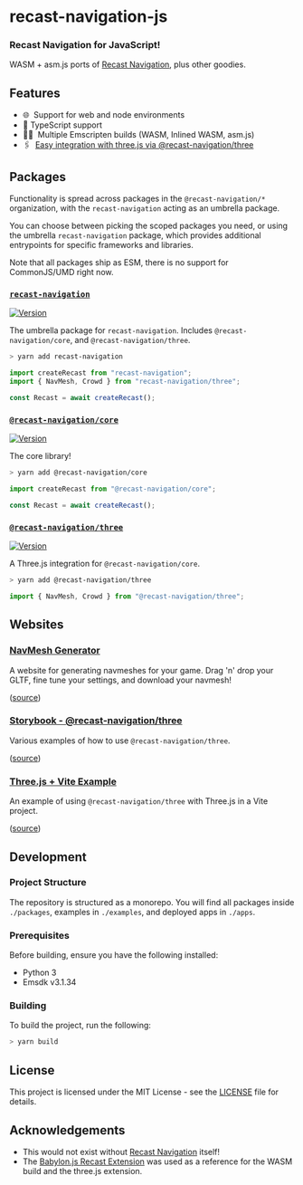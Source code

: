 # recast-navigation-js

### Recast Navigation for JavaScript!

WASM + asm.js ports of [Recast Navigation](https://github.com/recastnavigation/recastnavigation), plus other goodies.

## Features

- 🌐 ‎ Support for web and node environments
- 💙 TypeScript support
- 🙆‍♀️ ‎ Multiple Emscripten builds (WASM, Inlined WASM, asm.js)
- 🖇 ‎ [Easy integration with three.js via @recast-navigation/three](https://github.com/isaac-mason/recast-navigation-js/tree/main/packages/recast-navigation-three)

## Packages

Functionality is spread across packages in the `@recast-navigation/*` organization, with the `recast-navigation` acting as an umbrella package.

You can choose between picking the scoped packages you need, or using the umbrella `recast-navigation` package, which provides additional entrypoints for specific frameworks and libraries.

Note that all packages ship as ESM, there is no support for CommonJS/UMD right now.

### [**`recast-navigation`**](https://github.com/isaac-mason/recast-navigation-js/tree/main/packages/recast-navigation)

[![Version](https://img.shields.io/npm/v/recast-navigation)](https://www.npmjs.com/package/recast-navigation)

The umbrella package for `recast-navigation`. Includes `@recast-navigation/core`, and `@recast-navigation/three`.

```bash
> yarn add recast-navigation
```

```ts
import createRecast from "recast-navigation";
import { NavMesh, Crowd } from "recast-navigation/three";

const Recast = await createRecast();
```

### [**`@recast-navigation/core`**](https://github.com/isaac-mason/recast-navigation-js/tree/main/packages/recast-navigation-core)

[![Version](https://img.shields.io/npm/v/@recast-navigation/core)](https://www.npmjs.com/package/@recast-navigation/core)

The core library!

```bash
> yarn add @recast-navigation/core
```

```ts
import createRecast from "@recast-navigation/core";

const Recast = await createRecast();
```

### [**`@recast-navigation/three`**](https://github.com/isaac-mason/recast-navigation-js/tree/main/packages/recast-navigation-three)

[![Version](https://img.shields.io/npm/v/@recast-navigation/three)](https://www.npmjs.com/package/@recast-navigation/three)

A Three.js integration for `@recast-navigation/core`.

```bash
> yarn add @recast-navigation/three
```

```ts
import { NavMesh, Crowd } from "@recast-navigation/three";
```

## Websites

### [NavMesh Generator](<[https://navmesh.isaacmason.com/](https://navmesh.isaacmason.com)>)

A website for generating navmeshes for your game. Drag 'n' drop your GLTF, fine tune your settings, and download your navmesh!

([source](./apps/navmesh-website/dist/))

### [Storybook - @recast-navigation/three](https://example.com/)

Various examples of how to use `@recast-navigation/three`.

([source](./packages/recast-navigation-three/.storybook))

### [Three.js + Vite Example](https://example.com/)

An example of using `@recast-navigation/three` with Three.js in a Vite project.

([source](./examples/vite-recast-navigation-three-example/))

## Development

### Project Structure

The repository is structured as a monorepo. You will find all packages inside `./packages`, examples in `./examples`, and deployed apps in `./apps`.

### Prerequisites
Before building, ensure you have the following installed:

- Python 3
- Emsdk v3.1.34

### Building

To build the project, run the following:

```sh
> yarn build
```

## License

This project is licensed under the MIT License - see the [LICENSE](./LICENSE) file for details.

## Acknowledgements

- This would not exist without [Recast Navigation](https://github.com/recastnavigation/recastnavigation) itself!
- The [Babylon.js Recast Extension](https://github.com/BabylonJS/Extensions/tree/master/recastjs) was used as a reference for the WASM build and the three.js extension.
